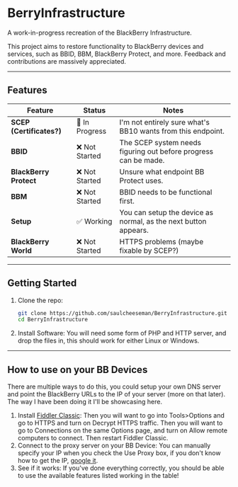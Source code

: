 # BerryInfrastructure
A work-in-progress recreation of the BlackBerry Infrastructure.

This project aims to restore functionality to BlackBerry devices and services, such as BBID, BBM, BlackBerry Protect, and more. Feedback and contributions are massively appreciated.

---

## Features

| Feature                 | Status         | Notes                                                              |
|-------------------------|----------------|--------------------------------------------------------------------|
| **SCEP (Certificates?)**| 🔧 In Progress | I'm not entirely sure what's BB10 wants from this endpoint.     |
| **BBID**                | ❌ Not Started | The SCEP system needs figuring out before progress can be made. |
| **BlackBerry Protect**  | ❌ Not Started | Unsure what endpoint BB Protect uses.                           |
| **BBM**                 | ❌ Not Started | BBID needs to be functional first.                              |
| **Setup**               | ✅ Working     | You can setup the device as normal, as the next button appears. |
| **BlackBerry World**    | ❌ Not Started | HTTPS problems (maybe fixable by SCEP?)                         |

---

## Getting Started

1. Clone the repo:
   ```bash
   git clone https://github.com/saulcheeseman/BerryInfrastructure.git
   cd BerryInfrastructure
   ```
2. Install Software:
   You will need some form of PHP and HTTP server, and drop the files in, this should work for either Linux or Windows.

---

## How to use on your BB Devices

There are multiple ways to do this, you could setup your own DNS server and point the BlackBerry URLs to the IP of your server (more on that later).
The way I have been doing it I'll be showcasing here.

1. Install [Fiddler Classic](https://www.telerik.com/download/fiddler):
   Then you will want to go into Tools>Options and go to HTTPS and turn on Decrypt HTTPS traffic. Then you will want to go to Connections on the same Options page, and turn on Allow remote computers to connect. Then restart Fiddler Classic.
2. Connect to the proxy server on your BB Device:
   You can manually specify your IP when you check the Use Proxy box, if you don't know how to get the IP, [google it](https://www.google.com/search?q=how+to+get+local+ip).
3. See if it works:
   If you've done everything correctly, you should be able to use the available features listed working in the table!
